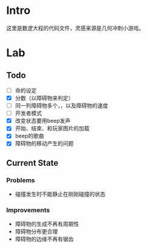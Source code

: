 # Intro

这里是数逻大程的代码文件，灵感来源是几何冲刺小游戏。


# Lab

## Todo

- [ ] 命的设定
- [x] 分数（以障碍物来判定）
- [ ] 同一列障碍物多个，，以及障碍物的速度
- [ ] 开发者模式
- [x] 改变状态要用beep发声
- [x] 开始、结束、和玩家图片的加载
- [x] beep的歌曲
- [x] 障碍物的移动产生的问题

## Current State

### Problems
+ 碰撞发生时不能静止在刚刚碰撞的状态

### Improvements
+ 障碍物的生成不再有周期性
+ 障碍物分布更合理
+ 障碍物的边缘不再有锯齿